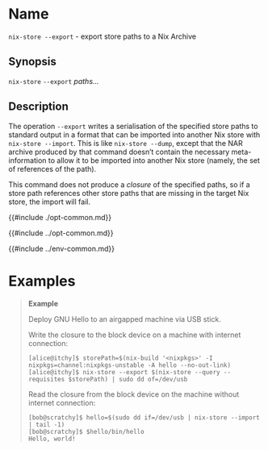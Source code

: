 # Name

`nix-store --export` - export store paths to a Nix Archive

## Synopsis

`nix-store` `--export` *paths…*

## Description

The operation `--export` writes a serialisation of the specified store
paths to standard output in a format that can be imported into another
Nix store with `nix-store --import`. This is like `nix-store
--dump`, except that the NAR archive produced by that command doesn’t
contain the necessary meta-information to allow it to be imported into
another Nix store (namely, the set of references of the path).

This command does not produce a *closure* of the specified paths, so if
a store path references other store paths that are missing in the target
Nix store, the import will fail.

{{#include ./opt-common.md}}

{{#include ../opt-common.md}}

{{#include ../env-common.md}}

# Examples

> **Example**
>
> Deploy GNU Hello to an airgapped machine via USB stick.
>
> Write the closure to the block device on a machine with internet connection:
>
> ```shell-session
> [alice@itchy]$ storePath=$(nix-build '<nixpkgs>' -I nixpkgs=channel:nixpkgs-unstable -A hello --no-out-link)
> [alice@itchy]$ nix-store --export $(nix-store --query --requisites $storePath) | sudo dd of=/dev/usb
> ```
>
> Read the closure from the block device on the machine without internet connection:
>
> ```shell-session
> [bob@scratchy]$ hello=$(sudo dd if=/dev/usb | nix-store --import | tail -1)
> [bob@scratchy]$ $hello/bin/hello
> Hello, world!
> ```
